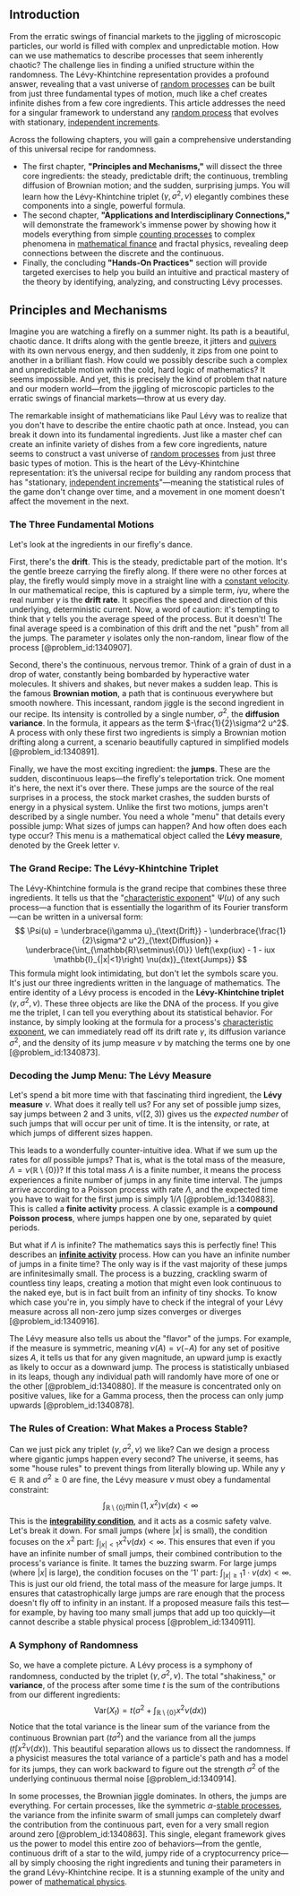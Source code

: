 ## Introduction
From the erratic swings of financial markets to the jiggling of microscopic particles, our world is filled with complex and unpredictable motion. How can we use mathematics to describe processes that seem inherently chaotic? The challenge lies in finding a unified structure within the randomness. The Lévy-Khintchine representation provides a profound answer, revealing that a vast universe of [random processes](@article_id:267993) can be built from just three fundamental types of motion, much like a chef creates infinite dishes from a few core ingredients. This article addresses the need for a singular framework to understand any [random process](@article_id:269111) that evolves with stationary, [independent increments](@article_id:261669).

Across the following chapters, you will gain a comprehensive understanding of this universal recipe for randomness. 
- The first chapter, **"Principles and Mechanisms,"** will dissect the three core ingredients: the steady, predictable drift; the continuous, trembling diffusion of Brownian motion; and the sudden, surprising jumps. You will learn how the Lévy-Khintchine triplet $(\gamma, \sigma^2, \nu)$ elegantly combines these components into a single, powerful formula.
- The second chapter, **"Applications and Interdisciplinary Connections,"** will demonstrate the framework's immense power by showing how it models everything from simple [counting processes](@article_id:260170) to complex phenomena in [mathematical finance](@article_id:186580) and fractal physics, revealing deep connections between the discrete and the continuous.
- Finally, the concluding **"Hands-On Practices"** section will provide targeted exercises to help you build an intuitive and practical mastery of the theory by identifying, analyzing, and constructing Lévy processes.

## Principles and Mechanisms

Imagine you are watching a firefly on a summer night. Its path is a beautiful, chaotic dance. It drifts along with the gentle breeze, it jitters and [quivers](@article_id:143446) with its own nervous energy, and then suddenly, it zips from one point to another in a brilliant flash. How could we possibly describe such a complex and unpredictable motion with the cold, hard logic of mathematics? It seems impossible. And yet, this is precisely the kind of problem that nature and our modern world—from the jiggling of microscopic particles to the erratic swings of financial markets—throw at us every day.

The remarkable insight of mathematicians like Paul Lévy was to realize that you don't have to describe the entire chaotic path at once. Instead, you can break it down into its fundamental ingredients. Just like a master chef can create an infinite variety of dishes from a few core ingredients, nature seems to construct a vast universe of [random processes](@article_id:267993) from just three basic types of motion. This is the heart of the Lévy-Khintchine representation: it’s the universal recipe for building any random process that has "stationary, [independent increments](@article_id:261669)"—meaning the statistical rules of the game don't change over time, and a movement in one moment doesn't affect the movement in the next.

### The Three Fundamental Motions

Let's look at the ingredients in our firefly's dance.

First, there's the **drift**. This is the steady, predictable part of the motion. It's the gentle breeze carrying the firefly along. If there were no other forces at play, the firefly would simply move in a straight line with a [constant velocity](@article_id:170188). In our mathematical recipe, this is captured by a simple term, $i\gamma u$, where the real number $\gamma$ is the **drift rate**. It specifies the speed and direction of this underlying, deterministic current. Now, a word of caution: it's tempting to think that $\gamma$ tells you the average speed of the process. But it doesn't! The final average speed is a combination of this drift and the net "push" from all the jumps. The parameter $\gamma$ isolates only the non-random, linear flow of the process [@problem_id:1340907].

Second, there's the continuous, nervous tremor. Think of a grain of dust in a drop of water, constantly being bombarded by hyperactive water molecules. It shivers and shakes, but never makes a sudden leap. This is the famous **Brownian motion**, a path that is continuous everywhere but smooth nowhere. This incessant, random jiggle is the second ingredient in our recipe. Its intensity is controlled by a single number, $\sigma^2$, the **diffusion variance**. In the formula, it appears as the term $-\frac{1}{2}\sigma^2 u^2$. A process with only these first two ingredients is simply a Brownian motion drifting along a current, a scenario beautifully captured in simplified models [@problem_id:1340891].

Finally, we have the most exciting ingredient: the **jumps**. These are the sudden, discontinuous leaps—the firefly's teleportation trick. One moment it's here, the next it's over there. These jumps are the source of the real surprises in a process, the stock market crashes, the sudden bursts of energy in a physical system. Unlike the first two motions, jumps aren't described by a single number. You need a whole "menu" that details every possible jump: What sizes of jumps can happen? And how often does each type occur? This menu is a mathematical object called the **Lévy measure**, denoted by the Greek letter $\nu$.

### The Grand Recipe: The Lévy-Khintchine Triplet

The Lévy-Khintchine formula is the grand recipe that combines these three ingredients. It tells us that the "[characteristic exponent](@article_id:188483)" $\Psi(u)$ of any such process—a function that is essentially the logarithm of its Fourier transform—can be written in a universal form:
$$
\Psi(u) = \underbrace{i\gamma u}_{\text{Drift}} - \underbrace{\frac{1}{2}\sigma^2 u^2}_{\text{Diffusion}} + \underbrace{\int_{\mathbb{R}\setminus\{0\}} \left(\exp(iux) - 1 - iux \mathbb{I}_{|x|<1}\right) \nu(dx)}_{\text{Jumps}}
$$
This formula might look intimidating, but don't let the symbols scare you. It's just our three ingredients written in the language of mathematics. The entire identity of a Lévy process is encoded in the **Lévy-Khintchine triplet** $(\gamma, \sigma^2, \nu)$. These three objects are like the DNA of the process. If you give me the triplet, I can tell you everything about its statistical behavior. For instance, by simply looking at the formula for a process's [characteristic exponent](@article_id:188483), we can immediately read off its drift rate $\gamma$, its diffusion variance $\sigma^2$, and the density of its jump measure $\nu$ by matching the terms one by one [@problem_id:1340873].

### Decoding the Jump Menu: The Lévy Measure

Let's spend a bit more time with that fascinating third ingredient, the **Lévy measure** $\nu$. What does it really tell us? For any set of possible jump sizes, say jumps between 2 and 3 units, $\nu([2, 3))$ gives us the *expected number* of such jumps that will occur per unit of time. It is the intensity, or rate, at which jumps of different sizes happen.

This leads to a wonderfully counter-intuitive idea. What if we sum up the rates for *all* possible jumps? That is, what is the total mass of the measure, $\Lambda = \nu(\mathbb{R} \setminus \{0\})$?
If this total mass $\Lambda$ is a finite number, it means the process experiences a finite number of jumps in any finite time interval. The jumps arrive according to a Poisson process with rate $\Lambda$, and the expected time you have to wait for the first jump is simply $1/\Lambda$ [@problem_id:1340883]. This is called a **finite activity** process. A classic example is a **compound Poisson process**, where jumps happen one by one, separated by quiet periods.

But what if $\Lambda$ is infinite? The mathematics says this is perfectly fine! This describes an **[infinite activity](@article_id:197100)** process. How can you have an infinite number of jumps in a finite time? The only way is if the vast majority of these jumps are infinitesimally small. The process is a buzzing, crackling swarm of countless tiny leaps, creating a motion that might even look continuous to the naked eye, but is in fact built from an infinity of tiny shocks. To know which case you're in, you simply have to check if the integral of your Lévy measure across all non-zero jump sizes converges or diverges [@problem_id:1340916].

The Lévy measure also tells us about the "flavor" of the jumps. For example, if the measure is symmetric, meaning $\nu(A) = \nu(-A)$ for any set of positive sizes $A$, it tells us that for any given magnitude, an upward jump is exactly as likely to occur as a downward jump. The process is statistically unbiased in its leaps, though any individual path will randomly have more of one or the other [@problem_id:1340880]. If the measure is concentrated only on positive values, like for a Gamma process, then the process can only jump upwards [@problem_id:1340878].

### The Rules of Creation: What Makes a Process Stable?

Can we just pick any triplet $(\gamma, \sigma^2, \nu)$ we like? Can we design a process where gigantic jumps happen every second? The universe, it seems, has some "house rules" to prevent things from literally blowing up. While any $\gamma \in \mathbb{R}$ and $\sigma^2 \ge 0$ are fine, the Lévy measure $\nu$ must obey a fundamental constraint:
$$
\int_{\mathbb{R}\setminus\{0\}} \min(1, x^2) \nu(dx) < \infty
$$
This is the **[integrability condition](@article_id:159840)**, and it acts as a cosmic safety valve. Let's break it down. For small jumps (where $|x|$ is small), the condition focuses on the $x^2$ part: $\int_{|x|<1} x^2 \nu(dx) < \infty$. This ensures that even if you have an infinite number of small jumps, their combined contribution to the process's variance is finite. It tames the buzzing swarm. For large jumps (where $|x|$ is large), the condition focuses on the '1' part: $\int_{|x|\ge 1} 1 \cdot \nu(dx) < \infty$. This is just our old friend, the total mass of the measure for large jumps. It ensures that catastrophically large jumps are rare enough that the process doesn't fly off to infinity in an instant. If a proposed measure fails this test—for example, by having too many small jumps that add up too quickly—it cannot describe a stable physical process [@problem_id:1340911].

### A Symphony of Randomness

So, we have a complete picture. A Lévy process is a symphony of randomness, conducted by the triplet $(\gamma, \sigma^2, \nu)$. The total "shakiness," or **variance**, of the process after some time $t$ is the sum of the contributions from our different ingredients:
$$
\text{Var}(X_t) = t \left( \sigma^2 + \int_{\mathbb{R} \setminus \{0\}} x^2 \nu(dx) \right)
$$
Notice that the total variance is the linear sum of the variance from the continuous Brownian part ($t\sigma^2$) and the variance from all the jumps ($t \int x^2 \nu(dx)$). This beautiful separation allows us to dissect the randomness. If a physicist measures the total variance of a particle's path and has a model for its jumps, they can work backward to figure out the strength $\sigma^2$ of the underlying continuous thermal noise [@problem_id:1340914].

In some processes, the Brownian jiggle dominates. In others, the jumps are everything. For certain processes, like the symmetric $\alpha$-[stable processes](@article_id:269316), the variance from the infinite swarm of small jumps can completely dwarf the contribution from the continuous part, even for a very small region around zero [@problem_id:1340863]. This single, elegant framework gives us the power to model this entire zoo of behaviors—from the gentle, continuous drift of a star to the wild, jumpy ride of a cryptocurrency price—all by simply choosing the right ingredients and tuning their parameters in the grand Lévy-Khintchine recipe. It is a stunning example of the unity and power of [mathematical physics](@article_id:264909).